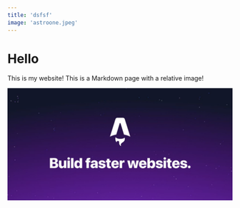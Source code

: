 ```yaml
---
title: 'dsfsf'
image: 'astroone.jpeg'
---
```


# Hello

This is my website! This is a Markdown page with a relative image!

![Astro](./astro.jpeg)
